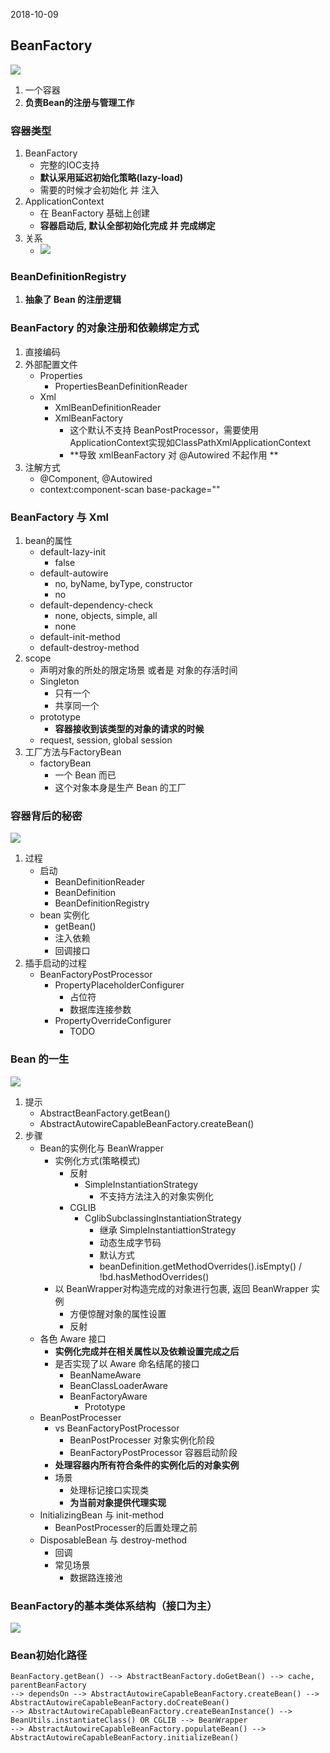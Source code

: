 2018-10-09

## BeanFactory
![](1.png)
1. 一个容器
2. **负责Bean的注册与管理工作**


### 容器类型
1. BeanFactory 
    - 完整的IOC支持
    - **默认采用延迟初始化策略(lazy-load)**
    - 需要的时候才会初始化 并 注入
2. ApplicationContext
    - 在 BeanFactory 基础上创建
    - **容器启动后, 默认全部初始化完成 并 完成绑定**
3. 关系
    - ![](2.png)
    
### BeanDefinitionRegistry
1. **抽象了 Bean 的注册逻辑**

### BeanFactory 的对象注册和依赖绑定方式
1. 直接编码
2. 外部配置文件
    - Properties
        - PropertiesBeanDefinitionReader
    - Xml
        - XmlBeanDefinitionReader
        - XmlBeanFactory
            - 这个默认不支持 BeanPostProcessor，需要使用ApplicationContext实现如ClassPathXmlApplicationContext
            - **导致 xmlBeanFactory 对 @Autowired 不起作用 **            
3. 注解方式
    - @Component, @Autowired
    - context:component-scan base-package=""
    
### BeanFactory 与 Xml
1. bean的属性
    - default-lazy-init
        - false
    - default-autowire
        - no, byName, byType, constructor
        - no
    - default-dependency-check
        - none, objects, simple, all
        - none
    - default-init-method
    - default-destroy-method
2. scope
    - 声明对象的所处的限定场景 或者是 对象的存活时间
    - Singleton
        - 只有一个
        - 共享同一个
    - prototype
        - **容器接收到该类型的对象的请求的时候**
    - request, session, global session
3. 工厂方法与FactoryBean
    - factoryBean
        - 一个 Bean 而已
        - 这个对象本身是生产 Bean 的工厂

### 容器背后的秘密
![](5.jpg)
1. 过程
    - 启动
        - BeanDefinitionReader
        - BeanDefinition
        - BeanDefinitionRegistry
    - bean 实例化
        - getBean()
        - 注入依赖
        - 回调接口
2. 插手启动的过程
    - BeanFactoryPostProcessor
        - PropertyPlaceholderConfigurer
            - 占位符
            - 数据库连接参数
        - PropertyOverrideConfigurer
            - TODO

### Bean 的一生
![](3.png)
1. 提示
    - AbstractBeanFactory.getBean()
    - AbstractAutowireCapableBeanFactory.createBean()
2. 步骤
    - Bean的实例化与 BeanWrapper
        - 实例化方式(策略模式)
            - 反射
                - SimpleInstantiationStrategy
                    -  不支持方法注入的对象实例化
            - CGLIB
                - CglibSubclassingInstantiationStrategy
                    - 继承 SimpleInstantiattionStrategy
                    - 动态生成字节码
                    - 默认方式
                    - beanDefinition.getMethodOverrides().isEmpty() / !bd.hasMethodOverrides()
        - 以 BeanWrapper对构造完成的对象进行包裹, 返回 BeanWrapper 实例
            - 方便惊醒对象的属性设置
            - 反射
    - 各色 Aware 接口
        - **实例化完成并在相关属性以及依赖设置完成之后**
        - 是否实现了以 Aware 命名结尾的接口
            - BeanNameAware
            - BeanClassLoaderAware
            - BeanFactoryAware
                - Prototype
    - BeanPostProcesser
        - vs BeanFactoryPostProcessor
            - BeanPostProcesser 对象实例化阶段
            - BeanFactoryPostProcessor 容器启动阶段
        - **处理容器内所有符合条件的实例化后的对象实例**
        - 场景
            - 处理标记接口实现类
            - **为当前对象提供代理实现**
    - InitializingBean 与 init-method
        - BeanPostProcesser的后置处理之前
    - DisposableBean 与 destroy-method
        - 回调
        - 常见场景
            - 数据路连接池

### BeanFactory的基本类体系结构（接口为主）
![](4.png)  

### Bean初始化路径
```text
BeanFactory.getBean() --> AbstractBeanFactory.doGetBean() --> cache, parentBeanFactory
--> dependsOn --> AbstractAutowireCapableBeanFactory.createBean() --> AbstractAutowireCapableBeanFactory.doCreateBean()
--> AbstractAutowireCapableBeanFactory.createBeanInstance() --> BeanUtils.instantiateClass() OR CGLIB --> BeanWrapper
--> AbstractAutowireCapableBeanFactory.populateBean() --> AbstractAutowireCapableBeanFactory.initializeBean()
```      
            
            